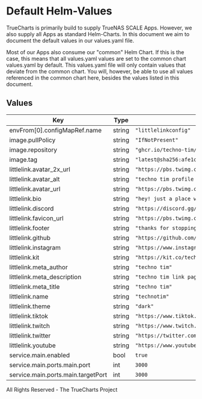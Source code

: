 # Default Helm-Values

TrueCharts is primarily build to supply TrueNAS SCALE Apps.
However, we also supply all Apps as standard Helm-Charts. In this document we aim to document the default values in our values.yaml file.

Most of our Apps also consume our "common" Helm Chart.
If this is the case, this means that all values.yaml values are set to the common chart values.yaml by default. This values.yaml file will only contain values that deviate from the common chart.
You will, however, be able to use all values referenced in the common chart here, besides the values listed in this document.

## Values

| Key | Type | Default | Description |
|-----|------|---------|-------------|
| envFrom[0].configMapRef.name | string | `"littlelinkconfig"` |  |
| image.pullPolicy | string | `"IfNotPresent"` |  |
| image.repository | string | `"ghcr.io/techno-tim/littlelink-server"` |  |
| image.tag | string | `"latest@sha256:afe1c6653e47f8037d9f1ea09e2ed78e71f50de3cb09a0b81d635ef45852fbb7"` |  |
| littlelink.avatar_2x_url | string | `"https://pbs.twimg.com/profile_images/1286144221217316864/qiaskopb_400x400.jpg"` |  |
| littlelink.avatar_alt | string | `"techno tim profile pic"` |  |
| littlelink.avatar_url | string | `"https://pbs.twimg.com/profile_images/1286144221217316864/qiaskopb_200x200.jpg"` |  |
| littlelink.bio | string | `"hey! just a place where you can connect with me!"` |  |
| littlelink.discord | string | `"https://discord.gg/djkexrj"` |  |
| littlelink.favicon_url | string | `"https://pbs.twimg.com/profile_images/1286144221217316864/qiaskopb_200x200.jpg"` |  |
| littlelink.footer | string | `"thanks for stopping by!"` |  |
| littlelink.github | string | `"https://github.com/timothystewart6"` |  |
| littlelink.instagram | string | `"https://www.instagram.com/techno.tim"` |  |
| littlelink.kit | string | `"https://kit.co/technotim"` |  |
| littlelink.meta_author | string | `"techno tim"` |  |
| littlelink.meta_description | string | `"techno tim link page"` |  |
| littlelink.meta_title | string | `"techno tim"` |  |
| littlelink.name | string | `"technotim"` |  |
| littlelink.theme | string | `"dark"` |  |
| littlelink.tiktok | string | `"https://www.tiktok.com/@technotim"` |  |
| littlelink.twitch | string | `"https://www.twitch.tv/technotim/"` |  |
| littlelink.twitter | string | `"https://twitter.com/technotimlive"` |  |
| littlelink.youtube | string | `"https://www.youtube.com/channel/ucok-ghyjcwznj3br4oxwh0a"` |  |
| service.main.enabled | bool | `true` |  |
| service.main.ports.main.port | int | `3000` |  |
| service.main.ports.main.targetPort | int | `3000` |  |

All Rights Reserved - The TrueCharts Project
